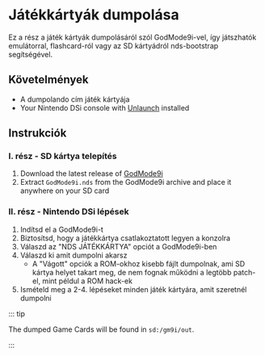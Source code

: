 # Játékkártyák dumpolása

Ez a rész a játék kártyák dumpolásáról szól GodMode9i-vel, így játszhatók emulátorral, flashcard-ról vagy az SD kártyádról nds-bootstrap segítségével.

## Követelmények

- A dumpolando cím játék kártyája
- Your Nintendo DSi console with [Unlaunch](installing-unlaunch.html) installed

## Instrukciók

### I. rész - SD kártya telepítés

1. Download the latest release of [GodMode9i](https://github.com/DS-Homebrew/GodMode9i/releases)
2. Extract `GodMode9i.nds` from the GodMode9i archive and place it anywhere on your SD card

### II. rész - Nintendo DSi lépések

1. Indítsd el a GodMode9i-t
2. Biztosítsd, hogy a játékkártya csatlakoztatott legyen a konzolra
3. Válaszd az "NDS JÁTÉKKÁRTYA" opciót a GodMode9i-ben
4. Válaszd ki amit dumpolni akarsz
   - A "Vágott" opciók a ROM-okhoz kisebb fájlt dumpolnak, ami SD kártya helyet takart meg, de nem fognak működni a legtöbb patch-el, mint példul a ROM hack-ek
5. Ismételd meg a 2-4. lépéseket minden játék kártyára, amit szeretnél dumpolni

::: tip

The dumped Game Cards will be found in `sd:/gm9i/out`.

:::
